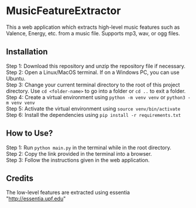 # MusicFeatureExtractor
This a web application which extracts high-level music features such as Valence, Energy, etc. from a music file. Supports mp3, wav, or ogg files.
## Installation
Step 1: Download this repository and unzip the repository file if necessary. </br>
Step 2: Open a Linux/MacOS terminal. If on a Windows PC, you can use Ubuntu. </br> 
Step 3: Change your current terminal directory to the root of this project directory. Use `cd <folder-name>` to go into a folder or `cd ..` to exit a folder. </br>
Step 4: Create a virtual environment using `python -m venv venv` or `python3 -m venv venv` </br>
Step 5: Activate the virtual environment using `source venv/bin/activate`  </br>
Step 6: Install the dependencies using `pip install -r requirements.txt`  </br>
## How to Use?
Step 1: Run `python main.py` in the terminal while in the root directory.  </br>
Step 2: Copy the link provided in the terminal into a browser.  </br>
Step 3: Follow the instructions given in the web application.
## Credits
The low-level features are extracted using essentia "http://essentia.upf.edu"

